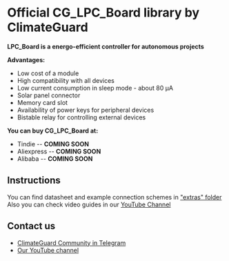 # [](https://github.com/climateguard/CG_LPC_Board#official-CG_LPC_Board-by-climateguard)Official CG_LPC_Board library by ClimateGuard

**LPC_Board is a energo-efficient controller for autonomous projects**

**Advantages:**
- Low cost of a module  
- High compatibility with all devices  
- Low current consumption in sleep mode - about 80 µA
- Solar panel connector
- Memory card slot
- Availability of power keys for peripheral devices
- Bistable relay for controlling external devices

**You can buy CG_LPC_Board at:**

-  Tindie -- **COMING SOON**
-  Aliexpress -- **COMING SOON**
-  Alibaba -- **COMING SOON**


## [](https://github.com/climateguard/RadSens#instructions)Instructions

You can find datasheet and example connection schemes in  ["extras" folder](https://github.com/climateguard/CG_LPC_Board/tree/main/extras)  
Also you can check video guides in our [YouTube Channel](https://www.youtube.com/channel/UCp0ztK0nSK1sWZI-IgQqJeQ)



## [](https://github.com/climateguard/RadSens#contact-us)Contact us
- [ClimateGuard Community in Telegram](https://t.me/climateguard_community)  
- [Our YouTube channel](https://www.youtube.com/channel/UCp0ztK0nSK1sWZI-IgQqJeQ)
